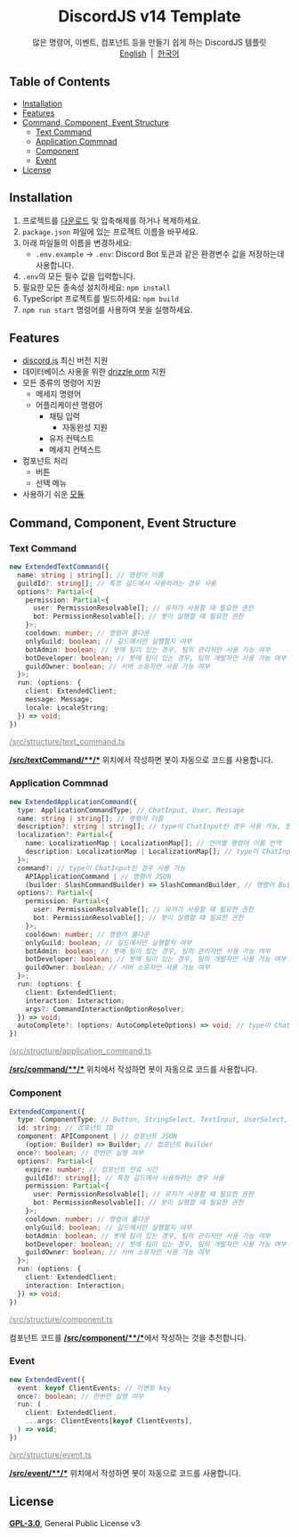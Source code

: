 <h1 align="center">DiscordJS v14 Template</h1>
<p align="center">
  많은 명령어, 이벤트, 컴포넌트 등을 만들기 쉽게 하는 DiscordJS 템플릿<br>
  <a href="/README.md">English</a>
  &nbsp;|&nbsp;
  <a href="/docs/ko/README.md">한국어</a>
</p>

## Table of Contents

- [Installation](#installation)
- [Features](#features)
- [Command, Component, Event Structure](#command-component-event-structure)
  - [Text Command](#text-command)
  - [Application Commnad](#application-commnad)
  - [Component](#component)
  - [Event](#event)
- [License](#license)

## Installation

1. 프로젝트를 [다운로드](https://github.com/iam-green/DiscordJS-v14-Template/archive/refs/heads/v3.zip) 및 압축해제를 하거나 복제하세요.
2. `package.json` 파일에 있는 프로젝트 이름을 바꾸세요.
3. 아래 파일들의 이름을 변경하세요:
   - `.env.example` → `.env`: Discord Bot 토큰과 같은 환경변수 값을 저장하는데 사용합니다.
4. `.env`의 모든 필수 값을 입력합니다.
5. 필요한 모든 종속성 설치하세요: `npm install`
6. TypeScript 프로젝트를 빌드하세요: `npm build`
7. `npm run start` 명령어를 사용하여 봇을 실행하세요.

## Features

- [discord.js](https://discord.js.org/) 최신 버전 지원
- 데이터베이스 사용을 위한 [drizzle orm](/docs/ko/database.md) 지원
- 모든 종류의 명령어 지원
  - 메세지 명령어
  - 어플리케이션 명령어
    - 채팅 입력
      - 자동완성 지원
    - 유저 컨텍스트
    - 메세지 컨텍스트
- 컴포넌트 처리
  - 버튼
  - 선택 메뉴
- 사용하기 쉬운 [모듈](/docs/ko/module.md)

## Command, Component, Event Structure

### Text Command

```ts
new ExtendedTextCommand({
  name: string | string[]; // 명령어 이름
  guildId?: string[]; // 특정 길드에서 사용하려는 경우 사용
  options?: Partial<{
    permission: Partial<{
      user: PermissionResolvable[]; // 유저가 사용할 때 필요한 권한
      bot: PermissionResolvable[]; // 봇이 실행할 때 필요한 권한
    }>;
    cooldown: number; // 명령어 쿨다운
    onlyGuild: boolean; // 길드에서만 실행할지 여부
    botAdmin: boolean; // 봇에 팀이 있는 경우, 팀의 관리자만 사용 가능 여부
    botDeveloper: boolean; // 봇에 팀이 있는 경우, 팀의 개발자만 사용 가능 여부
    guildOwner: boolean; // 서버 소유자만 사용 가능 여부
  }>;
  run: (options: {
    client: ExtendedClient;
    message: Message;
    locale: LocaleString;
  }) => void;
})
```

<a style="color: gray;" href="/src/structure/text_command.ts">/src/structure/text_command.ts</a>

<u>**/src/textCommand/\*\*/\***</u> 위치에서 작성하면 봇이 자동으로 코드를 사용합니다.

### Application Commnad

```ts
new ExtendedApplicationCommand({
  type: ApplicationCommandType; // ChatInput, User, Message
  name: string | string[]; // 명령어 이름
  description?: string | string[]; // type이 ChatInput인 경우 사용 가능, 명령어 설명
  localization?: Partial<{
    name: LocalizationMap | LocalizationMap[]; // 언어별 명령어 이름 번역
    description: LocalizationMap | LocalizationMap[]; // type이 ChatInput인 경우 사용 가능, 언어별 명령어 설명 번역
  }>;
  command?: // type이 ChatInput인 경우 사용 가능
    APIApplicationCommand | // 명령어 JSON
    (builder: SlashCommandBuilder) => SlashCommandBuilder, // 명령어 Builder
  options?: Partial<{
    permission: Partial<{
      user: PermissionResolvable[]; // 유저가 사용할 때 필요한 권한
      bot: PermissionResolvable[]; // 봇이 실행할 때 필요한 권한
    }>;
    cooldown: number; // 명령어 쿨다운
    onlyGuild: boolean; // 길드에서만 실행할지 여부
    botAdmin: boolean; // 봇에 팀이 있는 경우, 팀의 관리자만 사용 가능 여부
    botDeveloper: boolean; // 봇에 팀이 있는 경우, 팀의 개발자만 사용 가능 여부
    guildOwner: boolean; // 서버 소유자만 사용 가능 여부
  }>;
  run: (options: {
    client: ExtendedClient;
    interaction: Interaction;
    args?: CommandInteractionOptionResolver;
  }) => void;
  autoComplete?: (options: AutoCompleteOptions) => void; // type이 ChatInput인 경우 사용 가능
})
```

<a style="color: gray;" href="/src/structure/application_command.ts">/src/structure/application_command.ts</a>

<u>**/src/command/\*\*/\***</u> 위치에서 작성하면 봇이 자동으로 코드를 사용합니다.

### Component

```ts
ExtendedComponent({
  type: ComponentType; // Button, StringSelect, TextInput, UserSelect, RoleSelect, MentionableSelect, ChannelSelect
  id: string; // 컴포넌트 ID
  component: APIComponent | // 컴포넌트 JSON
    (option: Builder) => Builder; // 컴포넌트 Builder
  once?: boolean; // 한번만 실행 여부
  options?: Partial<{
    expire: number; // 컴포넌트 만료 시간
    guildId?: string[]; // 특정 길드에서 사용하려는 경우 사용
    permission: Partial<{
      user: PermissionResolvable[]; // 유저가 사용할 때 필요한 권한
      bot: PermissionResolvable[]; // 봇이 실행할 때 필요한 권한
    }>;
    cooldown: number; // 명령어 쿨다운
    onlyGuild: boolean; // 길드에서만 실행할지 여부
    botAdmin: boolean; // 봇에 팀이 있는 경우, 팀의 관리자만 사용 가능 여부
    botDeveloper: boolean; // 봇에 팀이 있는 경우, 팀의 개발자만 사용 가능 여부
    guildOwner: boolean; // 서버 소유자만 사용 가능 여부
  }>;
  run: (options: {
    client: ExtendedClient;
    interaction: Interaction;
  }) => void;
})
```

<a style="color: gray;" href="/src/structure/component.ts">/src/structure/component.ts</a>

컴포넌트 코드를 <u>**/src/component/\*\*/\***</u>에서 작성하는 것을 추천합니다.

### Event

```ts
new ExtendedEvent({
  event: keyof ClientEvents; // 이벤트 key
  once?: boolean; // 한번만 실행 여부
  run: (
    client: ExtendedClient,
    ...args: ClientEvents[keyof ClientEvents],
  ) => void;
})
```

<a style="color: gray;" href="/src/structure/event.ts">/src/structure/event.ts</a>

<u>**/src/event/\*\*/\***</u> 위치에서 작성하면 봇이 자동으로 코드를 사용합니다.

## License

[**GPL-3.0**](/LICENSE), General Public License v3
